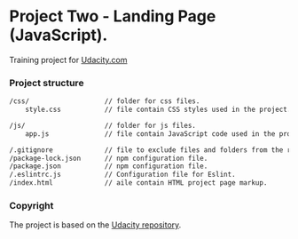 # Project Two - Landing Page (JavaScript).
Training project for [Udacity.com]

### Project structure

```html
/css/                   // folder for css files.
    style.css           // file contain CSS styles used in the project.

/js/                    // folder for js files.   
    app.js              // file contain JavaScript code used in the project.

/.gitignore             // file to exclude files and folders from the repository.
/package-lock.json      // npm configuration file.
/package.json           // npm configuration file.
/.eslintrc.js           // Сonfiguration file for Eslint.
/index.html             // аile contain HTML project page markup.
```

### Copyright
The project is based on the [Udacity repository].

[Udacity.com]: https://www.udacity.com/
[Udacity repository]: https://github.com/udacity/fend/tree/refresh-2019/projects/landing-page
